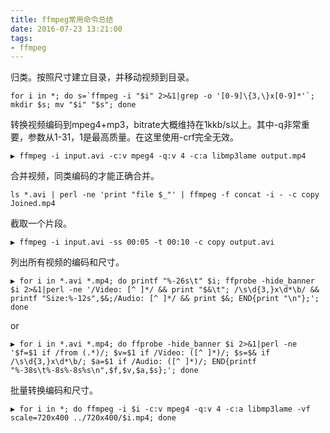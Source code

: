 ```yaml
---
title: ffmpeg常用命令总结
date: 2016-07-23 13:21:00
tags:
- ffmpeg
---
```

归类。按照尺寸建立目录，并移动视频到目录。
```
for i in *; do s=`ffmpeg -i "$i" 2>&1|grep -o '[0-9]\{3,\}x[0-9]*'`; mkdir $s; mv "$i" "$s"; done
```
转换视频编码到mpeg4+mp3，bitrate大概维持在1kkb/s以上。其中-q非常重要，参数从1-31，1是最高质量。在这里使用-crf完全无效。
```
▶ ffmpeg -i input.avi -c:v mpeg4 -q:v 4 -c:a libmp3lame output.mp4
```
合并视频，同类编码的才能正确合并。
```
ls *.avi | perl -ne 'print "file $_"' | ffmpeg -f concat -i - -c copy Joined.mp4
```
截取一个片段。
```
▶ ffmpeg -i input.avi -ss 00:05 -t 00:10 -c copy output.avi
```
列出所有视频的编码和尺寸。
```
▶ for i in *.avi *.mp4; do printf "%-26s\t" $i; ffprobe -hide_banner $i 2>&1|perl -ne '/Video: [^ ]*/ && print "$&\t"; /\s\d{3,}x\d*\b/ && printf "Size:%-12s",$&;/Audio: [^ ]*/ && print $&; END{print "\n"};'; done
```
or
```
▶ for i in *.avi *.mp4; do ffprobe -hide_banner $i 2>&1|perl -ne '$f=$1 if /from (.*)/; $v=$1 if /Video: ([^ ]*)/; $s=$& if /\s\d{3,}x\d*\b/; $a=$1 if /Audio: ([^ ]*)/; END{printf "%-38s\t%-8s%-8s%s\n",$f,$v,$a,$s};'; done
```
批量转换编码和尺寸。
```
▶ for i in *; do ffmpeg -i $i -c:v mpeg4 -q:v 4 -c:a libmp3lame -vf scale=720x400 ../720x400/$i.mp4; done
```
